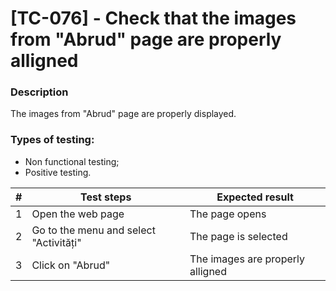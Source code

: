 # **[TC-076] - Check that the images from "Abrud" page are properly alligned**

### **Description**

The images from "Abrud" page are properly displayed.

### **Types of testing:**

- Non functional testing;
- Positive testing.

| #   | **Test steps**                         | **Expected result**              |
| --- | -------------------------------------- | -------------------------------- |
| 1   | Open the web page                      | The page opens                   |
| 2   | Go to the menu and select "Activități" | The page is selected             |
| 3   | Click on "Abrud"                       | The images are properly alligned |
